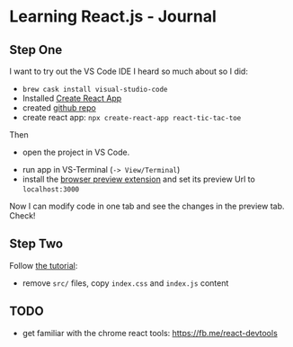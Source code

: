 # Learning React.js - Journal

## Step One

I want to try out the VS Code IDE I heard so much about so I did:

* `brew cask install visual-studio-code`
* Installed [Create React App](https://facebook.github.io/create-react-app/)
* created [github repo](https://github.com/jangalinski/react-tic-tac-toe)
* create react app: `npx create-react-app react-tic-tac-toe`

Then

+ open the project in VS Code.
* run app in VS-Terminal (`-> View/Terminal`)
* install the [browser preview extension](https://marketplace.visualstudio.com/items?itemName=auchenberg.vscode-browser-preview) and set its preview Url to `localhost:3000`

Now I can modify code in one tab and see the changes in the preview tab. Check!

## Step Two

Follow [the tutorial](https://reactjs.org/tutorial/tutorial.html): 

* remove `src/` files, copy `index.css` and `index.js` content

## TODO

* get familiar with the chrome react tools: https://fb.me/react-devtools
